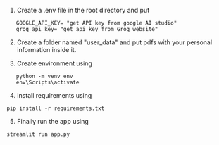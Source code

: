 1. Create a .env file in the root directory and put

```
   GOOGLE_API_KEY= "get API key from google AI studio"
   groq_api_key= "get api key from Groq website"
```

2. Create a folder named "user_data" and put pdfs with your personal information inside it.

3. Create environment using

```
   python -m venv env
   env\Scripts\activate
```

4. install requirements using

```
pip install -r requirements.txt
```

5. Finally run the app using

```
streamlit run app.py

```

